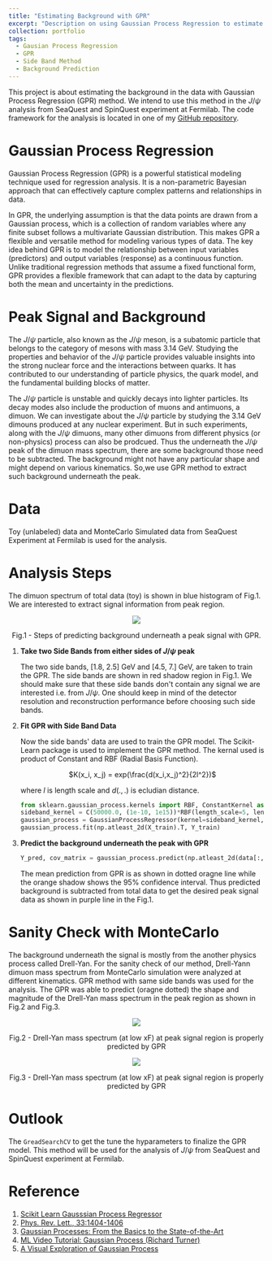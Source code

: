 ```yaml
---
title: "Estimating Background with GPR"
excerpt: "Description on using Gaussian Process Regression to estimate background under the peak signal"
collection: portfolio
tags:
  - Gausian Process Regression
  - GPR
  - Side Band Method
  - Background Prediction 
---
```



<!-- This is an item in your portfolio. It can be have images or nice text. If you name the file .md, it will be parsed as markdown. If you name the file .html, it will be parsed as HTML.  -->
<!-- under development -->

This project is about estimating the background in the data with Gaussian Process Regression (GPR) method. We intend to use this method in the $J/\psi$ analysis from SeaQuest and SpinQuest experiment at Fermilab. The code framework for the analysis is located in one of my [GitHub repository](https://github.com/abinashpun/seaquest-projects/tree/main/jpsi_polarization/GPR_project/notebooks).

# Gaussian Process Regression
Gaussian Process Regression (GPR) is a powerful statistical modeling technique used for regression analysis. It is a non-parametric Bayesian approach that can effectively capture complex patterns and relationships in data.

In GPR, the underlying assumption is that the data points are drawn from a Gaussian process, which is a collection of random variables where any finite subset follows a multivariate Gaussian distribution. This makes GPR a flexible and versatile method for modeling various types of data. The key idea behind GPR is to model the relationship between input variables (predictors) and output variables (response) as a continuous function. Unlike traditional regression methods that assume a fixed functional form, GPR provides a flexible framework that can adapt to the data by capturing both the mean and uncertainty in the predictions.

# Peak Signal and Background

The $J/\psi$ particle, also known as the $J/\psi$ meson, is a subatomic particle that belongs to the category of mesons with mass 3.14 GeV. Studying the properties and behavior of the $J/\psi$ particle provides valuable insights into the strong nuclear force and the interactions between quarks. It has contributed to our understanding of particle physics, the quark model, and the fundamental building blocks of matter.

The $J/\psi$ particle is unstable and quickly decays into lighter particles.  Its decay modes also include the production of muons and antimuons, a dimuon. We can investigate about the  $J/\psi$ particle by studying the 3.14  GeV dimouns produced at any nuclear experiment. But in such experiments, along with the $J/\psi$ dimuons, many other dimuons from different physics (or non-physics) process can also be prodcued. Thus the underneath the $J/\psi$ peak of the dimuon mass spectrum, there are some background those need to be subtracted. The background might not have any particular shape and might depend on various kinematics. So,we use GPR method to extract such background underneath the peak.

# Data
Toy (unlabeled) data and MonteCarlo Simulated data from SeaQuest Experiment at Fermilab is used for the analysis.

# Analysis Steps
The dimuon spectrum of total data (toy) is shown in blue histogram of Fig.1. We are interested to extract signal information from peak region.

<p align="center">
<img src="{{ site.url }}{{ site.baseurl }}//portfolio_files/gpr_intro.png">
<p align = "center">
Fig.1 - Steps of predicting background underneath a peak signal with GPR.
</p>
</p>

1. **Take two Side Bands from either sides of $J/\psi$ peak**

    The two side bands, [1.8, 2.5] GeV and [4.5, 7.] GeV, are taken to train the GPR. The side bands are shown in red shadow region in Fig.1. We should make sure that these side bands don't contain any signal we are interested i.e. from $J/\psi$. One should keep in mind of the detector resolution and reconstruction performance before choosing such side bands.

1. **Fit GPR with Side Band Data**
    
    Now the side bands' data are used to train the GPR model. The Scikit-Learn package is used to implement the GPR method. The kernal used is product of Constant and RBF (Radial Basis Function).<br>


    <p align="center">
    $K(x_i, x_j) = exp(\frac{d(x_i,x_j)^2}{2l^2})$
    </p>

    where $l$ is length scale and $d(.,.)$ is ecludian distance.

    ```python 
    from sklearn.gaussian_process.kernels import RBF, ConstantKernel as C
    sideband_kernel = C(50000.0, (1e-10, 1e15))*RBF(length_scale=5, length_scale_bounds=(1e-4, 1e15))
    gaussian_process = GaussianProcessRegressor(kernel=sideband_kernel, alpha=Y_train_error**2, n_restarts_optimizer=5000)
    gaussian_process.fit(np.atleast_2d(X_train).T, Y_train)

    ```
   

1. **Predict the background underneath the peak with GPR**
    ```python
    Y_pred, cov_matrix = gaussian_process.predict(np.atleast_2d(data[:, 0]).T, return_cov=True)
    ```

     The mean prediction from GPR is as shown in dotted oragne line while the orange shadow shows the 95% confidence interval. Thus predicted background is subtracted from total data to get the desired peak signal data as shown in purple line in the Fig.1. 

# Sanity Check with MonteCarlo 
The background underneath the signal is mostly from the another physics process called Drell-Yan. For the sanity check of our method, Drell-Yann dimuon mass spectrum from MonteCarlo simulation were analyzed at different kinematics. GPR method with same side bands was used for the analysis. The GPR was able to predict (oragne dotted) the shape and magnitude of the Drell-Yan mass spectrum in the peak region as shown in Fig.2 and Fig.3.

<p align="center">
<img src="{{ site.url }}{{ site.baseurl }}//portfolio_files/gmc_high_xF_gpr.png">
<p align = "center">
Fig.2 - Drell-Yan mass spectrum (at low xF) at peak signal region is properly predicted by GPR
</p>
</p>

<p align="center">
<img src="{{ site.url }}{{ site.baseurl }}//portfolio_files/gmc_low_xF_gpr.png">
<p align = "center">
Fig.3 - Drell-Yan mass spectrum (at low xF) at peak signal region is properly predicted by GPR
</p>
</p>

# Outlook
The ``GreadSearchCV`` to get the tune the  hyparameters to finalize the GPR model. This method will be used for the analysis of $J/\psi$  from SeaQuest and SpinQuest experiment at Fermilab.

# Reference
1. [Scikit Learn Gausssian Process Regressor](https://scikit-learn.org/stable/modules/generated/sklearn.gaussian_process.GaussianProcessRegressor.html)
1. [Phys. Rev. Lett., 33:1404-1406](https://journals.aps.org/prl/abstract/10.1103/PhysRevLett.33.1404)
1. [Gaussian Processes: From the Basics to the State-of-the-Art](http://cbl.eng.cam.ac.uk/pub/Public/Turner/News/imperial-gp-tutorial.pdf)
1. [ML Video Tutorial: Gaussian Process (Richard Turner)](https://www.youtube.com/watch?v=92-98SYOdlY)
1. [A Visual Exploration of Gaussian Process](https://distill.pub/2019/visual-exploration-gaussian-processes/)

<!-- # Conclusion

# Reference -->